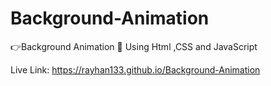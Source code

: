 # Background-Animation
👉Background Animation 🧐 Using Html ,CSS and JavaScript 

Live Link: https://rayhan133.github.io/Background-Animation
